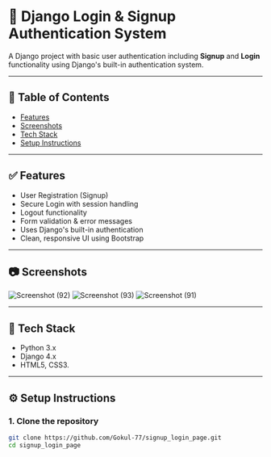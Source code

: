 # 🔐 Django Login & Signup Authentication System

A Django project with basic user authentication including **Signup** and **Login** functionality using Django's built-in authentication system.

---

## 📌 Table of Contents

- [Features](#features)
- [Screenshots](#screenshots)
- [Tech Stack](#tech-stack)
- [Setup Instructions](#setup-instructions)

---

## ✅ Features

- User Registration (Signup)
- Secure Login with session handling
- Logout functionality
- Form validation & error messages
- Uses Django's built-in authentication
- Clean, responsive UI using Bootstrap

---

## 📷 Screenshots

![Screenshot (92)](https://github.com/user-attachments/assets/32a21b31-a693-4e17-84df-620aa92aacd6)
![Screenshot (93)](https://github.com/user-attachments/assets/48f00b87-342d-4f5b-8ef3-b9946caca827)
![Screenshot (91)](https://github.com/user-attachments/assets/4fbb8da5-1779-4e21-af97-47d56de99947)

---

## 🧰 Tech Stack

- Python 3.x
- Django 4.x
- HTML5, CSS3.

---

## ⚙️ Setup Instructions

### 1. Clone the repository

```bash
git clone https://github.com/Gokul-77/signup_login_page.git
cd signup_login_page
